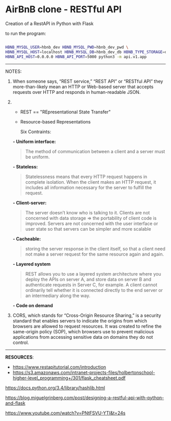 # AirBnB clone - RESTful API

Creation of a RestAPI in Python with Flask

to run the program:

```bash

HBNB_MYSQL_USER=hbnb_dev HBNB_MYSQL_PWD=hbnb_dev_pwd \
HBNB_MYSQL_HOST=localhost HBNB_MYSQL_DB=hbnb_dev_db HBNB_TYPE_STORAGE=db \
HBNB_API_HOST=0.0.0.0 HBNB_API_PORT=5000 python3 -m api.v1.app
```

---

NOTES:

1. When someone says, “REST service,” “REST API” or “RESTful API” they more-than-likely mean an HTTP or Web-based server that accepts requests over HTTP and responds in human-readable JSON.

2. - REST == "REpresentational State Transfer"
   - Resource-based Representations

     Six Contraints:

   **- Uniform interface:**

   > The method of communication between a client and a server must be uniform.

   **- Stateless:**

   > Statelessness means that every HTTP request happens in complete isolation. When the client makes an HTTP request, it includes all information necessary for the server to fulfill the request.

   **- Client-server:**

   > The server doesn’t know who is talking to it. Clients are not concerned with data storage => the portability of client code is improved. Servers are not concerned with the user interface or user state so that servers can be simpler and more scalable

   **- Cacheable:**

   > storing the server response in the client itself, so that a client need not make a server request for the same resource again and again.

   **- Layered system**

   > REST allows you to use a layered system architecture where you deploy the APIs on server A, and store data on server B and authenticate requests in Server C, for example. A client cannot ordinarily tell whether it is connected directly to the end server or an intermediary along the way.

   **- Code on demand**

3. CORS, which stands for “Cross-Origin Resource Sharing,” is a security standard that enables servers to indicate the origins from which browsers are allowed to request resources. It was created to refine the same-origin policy (SOP), which browsers use to prevent malicious applications from accessing sensitive data on domains they do not control.

---

**RESOURCES**:

- https://www.restapitutorial.com/introduction
- https://s3.amazonaws.com/intranet-projects-files/holbertonschool-higher-level_programming+/301/flask_cheatsheet.pdf

https://docs.python.org/3.4/library/hashlib.html

https://blog.miguelgrinberg.com/post/designing-a-restful-api-with-python-and-flask

https://www.youtube.com/watch?v=PNtFSVU-YTI&t=24s

